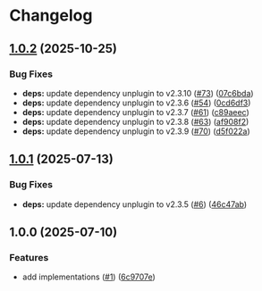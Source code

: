 # Changelog

## [1.0.2](https://github.com/Omochice/unplugin-excel/compare/v1.0.1...v1.0.2) (2025-10-25)


### Bug Fixes

* **deps:** update dependency unplugin to v2.3.10 ([#73](https://github.com/Omochice/unplugin-excel/issues/73)) ([07c6bda](https://github.com/Omochice/unplugin-excel/commit/07c6bda3c474d8cf867244a648378ee1e50a5301))
* **deps:** update dependency unplugin to v2.3.6 ([#54](https://github.com/Omochice/unplugin-excel/issues/54)) ([0cd6df3](https://github.com/Omochice/unplugin-excel/commit/0cd6df3d6d8f86f35206d54e54b65f6a23530d3c))
* **deps:** update dependency unplugin to v2.3.7 ([#61](https://github.com/Omochice/unplugin-excel/issues/61)) ([c89aeec](https://github.com/Omochice/unplugin-excel/commit/c89aeec857271a19bd63c0a25fff82d2d9024620))
* **deps:** update dependency unplugin to v2.3.8 ([#63](https://github.com/Omochice/unplugin-excel/issues/63)) ([af908f2](https://github.com/Omochice/unplugin-excel/commit/af908f21dcb25e16443f1ceef9c6e9518671d4bf))
* **deps:** update dependency unplugin to v2.3.9 ([#70](https://github.com/Omochice/unplugin-excel/issues/70)) ([d5f022a](https://github.com/Omochice/unplugin-excel/commit/d5f022ae5a643511471de1bbb42760e06a0d275b))

## [1.0.1](https://github.com/Omochice/unplugin-excel/compare/v1.0.0...v1.0.1) (2025-07-13)


### Bug Fixes

* **deps:** update dependency unplugin to v2.3.5 ([#6](https://github.com/Omochice/unplugin-excel/issues/6)) ([46c47ab](https://github.com/Omochice/unplugin-excel/commit/46c47ab5678712c396abb768e372b09af4831f06))

## 1.0.0 (2025-07-10)


### Features

* add implementations ([#1](https://github.com/Omochice/unplugin-excel/issues/1)) ([6c9707e](https://github.com/Omochice/unplugin-excel/commit/6c9707e266c9044426cfd76555ab4e59e21cf36d))
